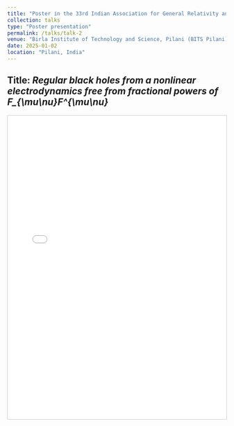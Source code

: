 ```yaml
---
title: "Poster in the 33rd Indian Association for General Relativity and Gravitation (IAGRG-2025)"
collection: talks
type: "Poster presentation"
permalink: /talks/talk-2
venue: "Birla Institute of Technology and Science, Pilani (BITS Pilani)"
date: 2025-01-02
location: "Pilani, India"
---
```


**Title**: *Regular black holes from a nonlinear electrodynamics free from fractional powers of F_{\mu\nu}F^{\mu\nu}*  
---

<iframe src="/files/IAGRG_33_Poster _final.pdf" width="100%" height="700px" style="border: 1px solid #ccc;" allow="autoplay"></iframe>


